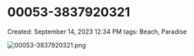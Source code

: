 # 00053-3837920321

Created: September 14, 2023 12:34 PM
tags: Beach, Paradise

![00053-3837920321.png](00053-3837920321%20fc8c4e9cd92d46b7ae49e2fb648761fc/00053-3837920321.png)